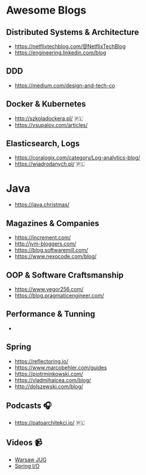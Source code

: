 # Awesome Blogs

## Distributed Systems & Architecture
* https://netflixtechblog.com/@NetflixTechBlog
* https://engineering.linkedin.com/blog

## DDD
* https://medium.com/design-and-tech-co

## Docker & Kubernetes
* http://szkoladockera.pl/ 🇵🇱
* https://vsupalov.com/articles/

## Elasticsearch, Logs
* https://coralogix.com/category/Log-analytics-blog/
* https://wiadrodanych.pl/ 🇵🇱

# Java
* https://java.christmas/

## Magazines & Companies
* https://increment.com/
* http://jvm-bloggers.com/
* https://blog.softwaremill.com/
* https://www.nexocode.com/blog/

## OOP & Software Craftsmanship 
* https://www.yegor256.com/
* https://blog.pragmaticengineer.com/

## Performance & Tunning
* 

## Spring
* https://reflectoring.io/ 
* https://www.marcobehler.com/guides
* https://piotrminkowski.com/
* https://vladmihalcea.com/blog/
* http://dolszewski.com/blog/

## Podcasts 🎧
* https://patoarchitekci.io/ 🇵🇱

## Videos 📹
* [Warsaw JUG](https://www.youtube.com/channel/UC2coGyxf5x_CzJ3l4F-N-Sw/videos)
* [Spring I/O](https://www.youtube.com/channel/UCLMPXsvSrhNPN3i9h-u8PYg) 
